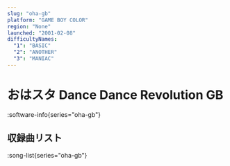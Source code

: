 ```yaml
---
slug: "oha-gb"
platform: "GAME BOY COLOR"
region: "None"
launched: "2001-02-08"
difficultyNames:
  "1": "BASIC"
  "2": "ANOTHER"
  "3": "MANIAC"
---
```


# おはスタ Dance Dance Revolution GB

:software-info{series="oha-gb"}

## 収録曲リスト

:song-list{series="oha-gb"}

